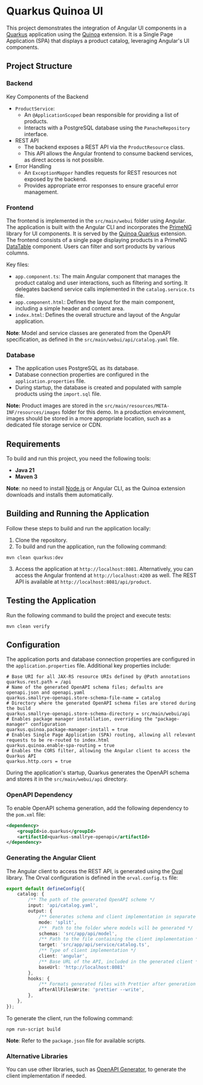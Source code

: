 # Quarkus Quinoa UI

This project demonstrates the integration of Angular UI components in a [Quarkus](https://quarkus.io/) application using the [Quinoa](https://github.com/quarkiverse/quarkus-quinoa) extension. It is a Single Page Application (SPA) that displays a product catalog, leveraging Angular's UI components.

## Project Structure
### Backend
Key Components of the Backend
* `ProductService`:
  * An `@ApplicationScoped` bean responsible for providing a list of products.
  * Interacts with a PostgreSQL database using the `PanacheRepository` interface.
* REST API
  * The backend exposes a REST API via the `ProductResource` class.
  * This API allows the Angular frontend to consume backend services, as direct access is not possible.
* Error Handling
  * An `ExceptionMapper` handles requests for REST resources not exposed by the backend.
  * Provides appropriate error responses to ensure graceful error management.

### Frontend
The frontend is implemented in the `src/main/webui` folder using Angular. The application is built with the Angular CLI and incorporates the [PrimeNG](https://primeng.org/) library for UI components. It is served by the [Quinoa Quarkus](https://github.com/quarkiverse/quarkus-quinoa) extension.
The frontend consists of a single page displaying products in a PrimeNG [DataTable](https://primeng.org/table) component. Users can filter and sort products by various columns.

Key files:
* `app.component.ts`: The main Angular component that manages the product catalog and user interactions, such as filtering and sorting. It delegates backend service calls implemented in the `catalog.service.ts` file.
* `app.component.html`: Defines the layout for the main component, including a simple header and content area.
* `index.html`: Defines the overall structure and layout of the Angular application.

**Note**: Model and service classes are generated from the OpenAPI specification, as defined in the `src/main/webui/api/catalog.yaml` file.

### Database
* The application uses PostgreSQL as its database.
* Database connection properties are configured in the `application.properties` file.
* During startup, the database is created and populated with sample products using the `import.sql` file.

**Note:** Product images are stored in the `src/main/resources/META-INF/resources/images` folder for this demo. In a production environment, images should be stored in a more appropriate location, such as a dedicated file storage service or CDN.

## Requirements
To build and run this project, you need the following tools:
- **Java 21**
- **Maven 3**

**Note**: no need to install [Node.js](https://nodejs.org/) or Angular CLI, as the Quinoa extension downloads and installs them automatically.

## Building and Running the Application
Follow these steps to build and run the application locally:
1. Clone the repository.
2. To build and run the application, run the following command:
```shell
mvn clean quarkus:dev
```
3. Access the application at `http://localhost:8081`. Alternatively, you can access the Angular frontend at `http://localhost:4200` as well. The REST API is available at `http://localhost:8081/api/product`.

## Testing the Application
Run the following command to build the project and execute tests:
```shell
mvn clean verify
```

## Configuration
The application ports and database connection properties are configured in the `application.properties` file. Additional key properties include:
```properties
# Base URI for all JAX-RS resource URIs defined by @Path annotations
quarkus.rest.path = /api
# Name of the generated OpenAPI schema files; defaults are openapi.json and openapi.yaml
quarkus.smallrye-openapi.store-schema-file-name = catalog
# Directory where the generated OpenAPI schema files are stored during the build
quarkus.smallrye-openapi.store-schema-directory = src/main/webui/api
# Enables package manager installation, overriding the "package-manager" configuration
quarkus.quinoa.package-manager-install = true
# Enables Single Page Application (SPA) routing, allowing all relevant requests to be re-routed to index.html
quarkus.quinoa.enable-spa-routing = true
# Enables the CORS filter, allowing the Angular client to access the Quarkus API
quarkus.http.cors = true
```

During the application's startup, Quarkus generates the OpenAPI schema and stores it in the `src/main/webui/api` directory.
### OpenAPI Dependency
To enable OpenAPI schema generation, add the following dependency to the `pom.xml` file:
```xml
<dependency>
    <groupId>io.quarkus</groupId>
    <artifactId>quarkus-smallrye-openapi</artifactId>
</dependency>
```
### Generating the Angular Client
The Angular client to access the REST API, is generated using the [Oval](https://orval.dev/) library. The Orval configuration is defined in the `orval.config.ts` file:
```typescript
export default defineConfig({
    catalog: {
        /** The path of the generated OpenAPI scheme */
        input: 'api/catalog.yaml',
        output: {
            /** Generates schema and client implementation in separate files */
            mode: 'split',
            /**  Path to the folder where models will be generated */
            schemas: 'src/app/api/model',
            /** Path to the file containing the client implementation */
            target: 'src/app/api/service/catalog.ts',
            /** Type of client implementation */
            client: 'angular',
            /** Base URL of the API, included in the generated client */
            baseUrl: 'http://localhost:8081'
        },
        hooks: {
            /** Formats generated files with Prettier after generation */
            afterAllFilesWrite: 'prettier --write',
        },
    },
});
```
To generate the client, run the following command:
```shell
npm run-script build
```
**Note**: Refer to the `package.json` file for available scripts.
### Alternative Libraries
You can use other libraries, such as [OpenAPI Generator](https://openapi-generator.tech/), to generate the client implementation if needed.

